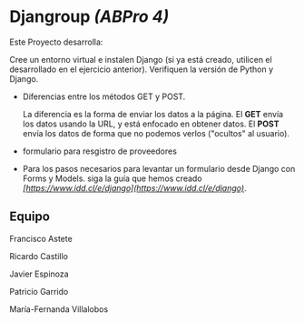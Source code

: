 # Djangroup _(ABPro 4)_

Este Proyecto desarrolla:

Cree un entorno virtual e instalen Django (si ya está creado, utilicen el desarrollado en el ejercicio anterior). Verifiquen la versión de Python y Django.

- Diferencias entre los métodos GET y POST.

    La diferencia es la forma de enviar los datos a la página.
    El **GET** envía los datos usando la URL, y está enfocado en obtener datos.
    El **POST** envía los datos de forma que no podemos verlos ("ocultos" al usuario).

- formulario para resgistro de proveedores

- Para los pasos necesarios para levantar un formulario desde Django con Forms y Models. siga la guía que hemos creado *[https://www.idd.cl/e/django](https://www.idd.cl/e/django)*.

## Equipo

Francisco Astete

Ricardo Castillo

Javier Espinoza

Patricio Garrido

María-Fernanda Villalobos